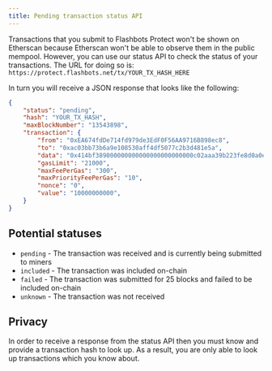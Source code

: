 ```yaml
---
title: Pending transaction status API
---
```


Transactions that you submit to Flashbots Protect won't be shown on Etherscan because Etherscan won't be able to observe them in the public mempool. However, you can use our status API to check the status of your transactions. The URL for doing so is: `https://protect.flashbots.net/tx/YOUR_TX_HASH_HERE`

In turn you will receive a JSON response that looks like the following:

```json
{
    "status": "pending",
    "hash": "YOUR_TX_HASH",
    "maxBlockNumber": "13543898",
    "transaction": {
        "from": "0xEA674fdDe714fd979de3EdF0F56AA9716B898ec8",
        "to": "0xac03bb73b6a9e108530aff4df5077c2b3d481e5a",
        "data": "0x414bf389000000000000000000000000c02aaa39b223fe8d0a0e5c4f27ead9083c756cc2",
        "gasLimit": "21000",
        "maxFeePerGas": "300",
        "maxPriorityFeePerGas": "10",
        "nonce": "0",
        "value": "10000000000",
    }
}
```

## Potential statuses
* `pending` - The transaction was received and is currently being submitted to miners
* `included` - The transaction was included on-chain
* `failed` - The transaction was submitted for 25 blocks and failed to be included on-chain
* `unknown` - The transaction was not received

## Privacy
In order to receive a response from the status API then you must know and provide a transaction hash to look up. As a result, you are only able to look up transactions which you know about.